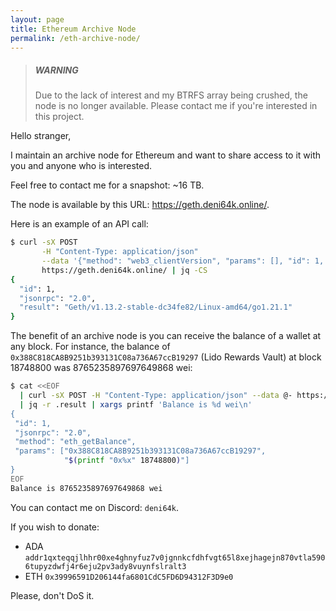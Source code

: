 ```yaml
---
layout: page
title: Ethereum Archive Node
permalink: /eth-archive-node/
---
```


> ##### WARNING
> Due to the lack of interest and my BTRFS array being crushed, the node is no longer available. Please contact me if you're interested in this project.

Hello stranger,

I maintain an archive node for Ethereum and want to share access to it with you and anyone who is interested.

Feel free to contact me for a snapshot: ~16 TB.

The node is available by this URL: https://geth.deni64k.online/.

Here is an example of an API call:

``` sh
$ curl -sX POST                                                                            \
       -H "Content-Type: application/json"                                                 \
       --data '{"method": "web3_clientVersion", "params": [], "id": 1, "jsonrpc": "2.0"}'  \
       https://geth.deni64k.online/ | jq -CS
{
  "id": 1,
  "jsonrpc": "2.0",
  "result": "Geth/v1.13.2-stable-dc34fe82/Linux-amd64/go1.21.1"
}
```

The benefit of an archive node is you can receive the balance of a wallet at any block. For instance, the balance of `0x388C818CA8B9251b393131C08a736A67ccB19297` (Lido Rewards Vault) at block 18748800 was 8765235897697649868 wei:

``` sh
$ cat <<EOF                                                                                   \
  | curl -sX POST -H "Content-Type: application/json" --data @- https://geth.deni64k.online/  \
  | jq -r .result | xargs printf 'Balance is %d wei\n'
{
 "id": 1,
 "jsonrpc": "2.0",
 "method": "eth_getBalance",
 "params": ["0x388C818CA8B9251b393131C08a736A67ccB19297",
            "$(printf "0x%x" 18748800)"]
}
EOF
Balance is 8765235897697649868 wei
```

You can contact me on Discord: `deni64k`.

If you wish to donate:
* ADA `addr1qxteqqjlhhr00xe4ghnyfuz7v0jgnnkcfdhfvgt65l8xejhagejn870vtla5906tupyzdwfj4r6eju2pv3ady8vuynfslralt3`
* ETH `0x39996591D206144fa6801CdC5FD6D94312F3D9e0`

Please, don't DoS it.
